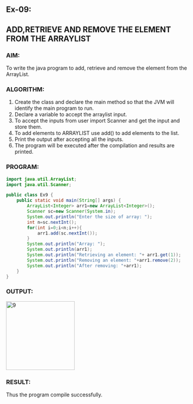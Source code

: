 ## Ex-09:
## ADD,RETRIEVE AND REMOVE THE ELEMENT FROM THE ARRAYLIST
### AIM:
To write the java program to add, retrieve and remove the element from the ArrayList.

### ALGORITHM:
1. Create the class and declare the main method so that the JVM will identify the main program to run.
2. Declare a variable to accept the arraylist input.
3. To accept the inputs from user import Scanner and get the input and store them.
4. To add elements to ARRAYLIST use add() to add elements to the list.
5. Print the output after accepting all the inputs.
6. The program will be executed after the compilation and results are printed.

### PROGRAM:
```java
import java.util.ArrayList;
import java.util.Scanner;

public class Ex9 {
    public static void main(String[] args) {
        ArrayList<Integer> arr1=new ArrayList<Integer>();
        Scanner sc=new Scanner(System.in);
        System.out.println("Enter the size of array: ");
        int n=sc.nextInt();
        for(int i=0;i<n;i++){
            arr1.add(sc.nextInt());
        }
        System.out.println("Array: ");
        System.out.println(arr1);
        System.out.println("Retrieving an element: "+ arr1.get(1));
        System.out.println("Removing an element: "+arr1.remove(2));
        System.out.println("After removing: "+arr1);
    }
}
```

### OUTPUT:
<img width="188" alt="9" src="https://github.com/KeerthikaNagarajan/Java-Ex-9/assets/93427089/893fdce6-ba66-417d-a317-b7fdf3a5408a">

### RESULT:
Thus the program compile successfully.

